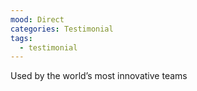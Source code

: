 ```yaml
---
mood: Direct
categories: Testimonial
tags:
  - testimonial
---
```

Used by the world’s most innovative teams